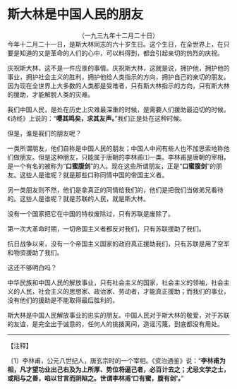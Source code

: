 # 斯大林是中国人民的朋友
<center class="auther">（一九三九年十二月二十日）</center>&#13;
&#13;
今年十二月二十一日，是斯大林同志的六十岁生日。这个生日，在全世界上，在只要是知道的又是革命的人们的心中，可以料得到，都会引起亲切的热烈的庆祝。 
 
庆祝斯大林，这不是一件应景的事情。庆祝斯大林，这就是说，拥护他，拥护他的事业，拥护社会主义的胜利，拥护他给人类指示的方向，拥护自己的亲切的朋友。因为现在全世界上大多数的人类都是受难者，只有斯大林指示的方向，只有斯大林的援助，才能解脱人类的灾难。 
 
我们中国人民，是处在历史上灾难最深重的时候，是需要人们援助最迫切的时候。《诗经》上说的：“<b>嘤其鸣矣，求其友声。</b>”我们正是处在这种时候。 
 
但是，谁是我们的朋友呢？ 
 
一类所谓朋友，他们自称是中国人民的朋友；中国人中间有些人也不加思索地称他们做朋友。但是这种朋友，只能属于唐朝的李林甫⑴一类。李林甫是唐朝的宰相，是一个有名的被称为“<b>口蜜腹剑</b>”的人。现在这些所谓朋友，正是“<b>口蜜腹剑</b>”的朋友。这些人是谁呢？就是那些口称同情中国的帝国主义者。 
 
另一类朋友则不然，他们是拿真正的同情给我们的，他们是把我们当做弟兄看待的。这些人是谁呢？就是苏联的人民，就是斯大林。 
 
没有一个国家把它在中国的特权废除过，只有苏联是废除了。 
 
第一次大革命时期，一切帝国主义者都反对我们，只有苏联援助了我们。 
 
抗日战争以来，没有一个帝国主义国家的政府真正援助我们，只有苏联是用了空军和物资援助了我们。 
 
这还不够明白吗？ 
 
中华民族和中国人民的解放事业，只有社会主义的国家，社会主义的领袖，社会主义的人民，社会主义的思想家、政治家、劳动者，才能真正援助；而我们的事业，没有他们的援助是不能取得最后胜利的。 
 
斯大林是中国人民解放事业的忠实的朋友。中国人民对于斯大林的敬爱，对于苏联的友谊，是完全出于诚意的，任何人的挑拨离间，造谣污蔑，到底都没有用处。
 

---


【注释】 
 
〔1〕李林甫，公元八世纪人，唐玄宗时的一个宰相。《资治通鉴》说：“<b>李林甫为相，凡才望功业出己右及为上所厚、势位将逼己者，必百计去之；尤忌文学之士，或阳与之善，啗以甘言而阴陷之。世谓李林甫‘口有蜜，腹有剑’。</b>”
 
